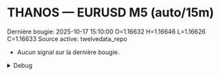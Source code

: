 # THANOS — EURUSD M5 (auto/15m)
Dernière bougie: 2025-10-17 15:10:00  O=1.16632  H=1.16646  L=1.16626  C=1.16633
Source active: twelvedata_repo

- Aucun signal sur la dernière bougie.

<details><summary>Debug</summary>

- TD_API_KEY manquant.

</details>